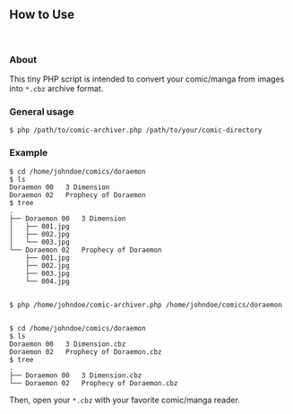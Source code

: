 ## How to Use

<br />

### About
This tiny PHP script is intended to convert your comic/manga from images into `*.cbz` archive format. 

### General usage
```
$ php /path/to/comic-archiver.php /path/to/your/comic-directory
```

### Example
```
$ cd /home/johndoe/comics/doraemon
$ ls
Doraemon 00   3 Dimension
Doraemon 02   Prophecy of Doraemon
$ tree
.
├── Doraemon 00   3 Dimension
│   ├── 001.jpg
│   ├── 002.jpg
│   └── 003.jpg
└── Doraemon 02   Prophecy of Doraemon
    ├── 001.jpg
    ├── 002.jpg
    ├── 003.jpg
    └── 004.jpg


$ php /home/johndoe/comic-archiver.php /home/johndoe/comics/doraemon


$ cd /home/johndoe/comics/doraemon
$ ls
Doraemon 00   3 Dimension.cbz
Doraemon 02   Prophecy of Doraemon.cbz
$ tree
.
├── Doraemon 00   3 Dimension.cbz
└── Doraemon 02   Prophecy of Doraemon.cbz
```

Then, open your `*.cbz` with your favorite comic/manga reader.